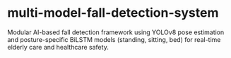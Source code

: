 # multi-model-fall-detection-system
Modular AI-based fall detection framework using YOLOv8 pose estimation and posture-specific BiLSTM models (standing, sitting, bed) for real-time elderly care and healthcare safety.
